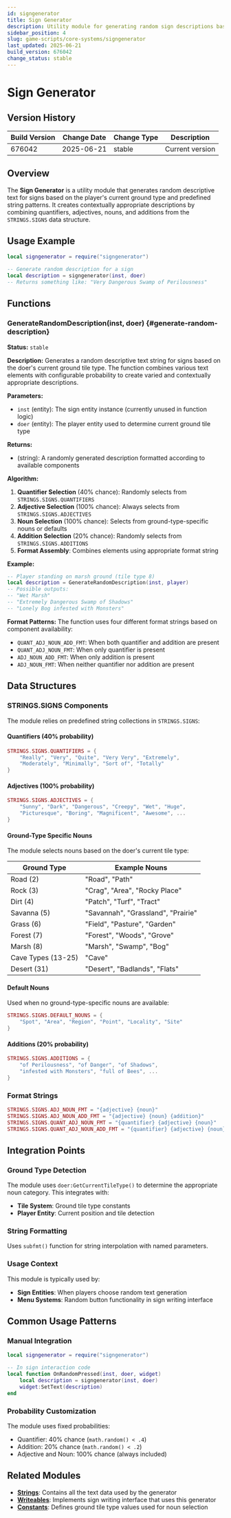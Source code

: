 ```yaml
---
id: signgenerator
title: Sign Generator
description: Utility module for generating random sign descriptions based on ground type and predefined string patterns
sidebar_position: 4
slug: game-scripts/core-systems/signgenerator
last_updated: 2025-06-21
build_version: 676042
change_status: stable
---
```


# Sign Generator

## Version History
| Build Version | Change Date | Change Type | Description |
|---|----|----|----|
| 676042 | 2025-06-21 | stable | Current version |

## Overview

The **Sign Generator** is a utility module that generates random descriptive text for signs based on the player's current ground type and predefined string patterns. It creates contextually appropriate descriptions by combining quantifiers, adjectives, nouns, and additions from the `STRINGS.SIGNS` data structure.

## Usage Example

```lua
local signgenerator = require("signgenerator")

-- Generate random description for a sign
local description = signgenerator(inst, doer)
-- Returns something like: "Very Dangerous Swamp of Perilousness"
```

## Functions

### GenerateRandomDescription(inst, doer) {#generate-random-description}

**Status:** `stable`

**Description:**
Generates a random descriptive text string for signs based on the doer's current ground tile type. The function combines various text elements with configurable probability to create varied and contextually appropriate descriptions.

**Parameters:**
- `inst` (entity): The sign entity instance (currently unused in function logic)
- `doer` (entity): The player entity used to determine current ground tile type

**Returns:**
- (string): A randomly generated description formatted according to available components

**Algorithm:**
1. **Quantifier Selection** (40% chance): Randomly selects from `STRINGS.SIGNS.QUANTIFIERS`
2. **Adjective Selection** (100% chance): Always selects from `STRINGS.SIGNS.ADJECTIVES`
3. **Noun Selection** (100% chance): Selects from ground-type-specific nouns or defaults
4. **Addition Selection** (20% chance): Randomly selects from `STRINGS.SIGNS.ADDITIONS`
5. **Format Assembly**: Combines elements using appropriate format string

**Example:**
```lua
-- Player standing on marsh ground (tile type 8)
local description = GenerateRandomDescription(inst, player)
-- Possible outputs:
-- "Wet Marsh"
-- "Extremely Dangerous Swamp of Shadows"
-- "Lonely Bog infested with Monsters"
```

**Format Patterns:**
The function uses four different format strings based on component availability:
- `QUANT_ADJ_NOUN_ADD_FMT`: When both quantifier and addition are present
- `QUANT_ADJ_NOUN_FMT`: When only quantifier is present
- `ADJ_NOUN_ADD_FMT`: When only addition is present
- `ADJ_NOUN_FMT`: When neither quantifier nor addition are present

## Data Structures

### STRINGS.SIGNS Components

The module relies on predefined string collections in `STRINGS.SIGNS`:

#### Quantifiers (40% probability)
```lua
STRINGS.SIGNS.QUANTIFIERS = {
    "Really", "Very", "Quite", "Very Very", "Extremely",
    "Moderately", "Minimally", "Sort of", "Totally"
}
```

#### Adjectives (100% probability)
```lua
STRINGS.SIGNS.ADJECTIVES = {
    "Sunny", "Dark", "Dangerous", "Creepy", "Wet", "Huge",
    "Picturesque", "Boring", "Magnificent", "Awesome", ...
}
```

#### Ground-Type Specific Nouns
The module selects nouns based on the doer's current tile type:

| Ground Type | Example Nouns |
|-------------|---------------|
| Road (2) | "Road", "Path" |
| Rock (3) | "Crag", "Area", "Rocky Place" |
| Dirt (4) | "Patch", "Turf", "Tract" |
| Savanna (5) | "Savannah", "Grassland", "Prairie" |
| Grass (6) | "Field", "Pasture", "Garden" |
| Forest (7) | "Forest", "Woods", "Grove" |
| Marsh (8) | "Marsh", "Swamp", "Bog" |
| Cave Types (13-25) | "Cave" |
| Desert (31) | "Desert", "Badlands", "Flats" |

#### Default Nouns
Used when no ground-type-specific nouns are available:
```lua
STRINGS.SIGNS.DEFAULT_NOUNS = {
    "Spot", "Area", "Region", "Point", "Locality", "Site"
}
```

#### Additions (20% probability)
```lua
STRINGS.SIGNS.ADDITIONS = {
    "of Perilousness", "of Danger", "of Shadows",
    "infested with Monsters", "full of Bees", ...
}
```

### Format Strings
```lua
STRINGS.SIGNS.ADJ_NOUN_FMT = "{adjective} {noun}"
STRINGS.SIGNS.ADJ_NOUN_ADD_FMT = "{adjective} {noun} {addition}"
STRINGS.SIGNS.QUANT_ADJ_NOUN_FMT = "{quantifier} {adjective} {noun}"
STRINGS.SIGNS.QUANT_ADJ_NOUN_ADD_FMT = "{quantifier} {adjective} {noun} {addition}"
```

## Integration Points

### Ground Type Detection
The module uses `doer:GetCurrentTileType()` to determine the appropriate noun category. This integrates with:
- **Tile System**: Ground tile type constants
- **Player Entity**: Current position and tile detection

### String Formatting
Uses `subfmt()` function for string interpolation with named parameters.

### Usage Context
This module is typically used by:
- **Sign Entities**: When players choose random text generation
- **Menu Systems**: Random button functionality in sign writing interface

## Common Usage Patterns

### Manual Integration
```lua
local signgenerator = require("signgenerator")

-- In sign interaction code
local function OnRandomPressed(inst, doer, widget)
    local description = signgenerator(inst, doer)
    widget:SetText(description)
end
```

### Probability Customization
The module uses fixed probabilities:
- Quantifier: 40% chance (`math.random() < .4`)
- Addition: 20% chance (`math.random() < .2`)
- Adjective and Noun: 100% chance (always included)

## Related Modules

- [**Strings**](./strings.md): Contains all the text data used by the generator
- [**Writeables**](./writeables.md): Implements sign writing interface that uses this generator
- [**Constants**](./constants.md): Defines ground tile type values used for noun selection
